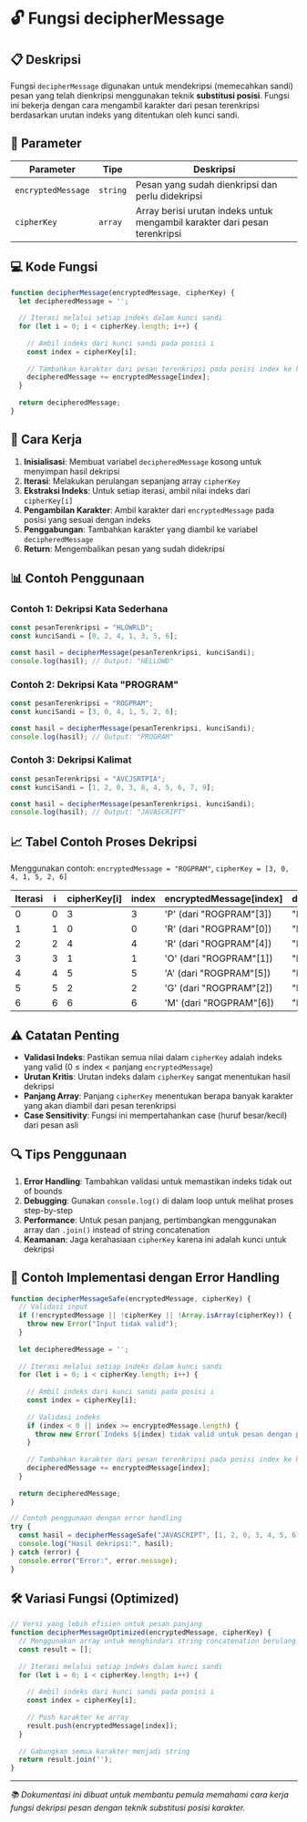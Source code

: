 # 🔓 Fungsi decipherMessage

## 📋 Deskripsi

Fungsi `decipherMessage` digunakan untuk mendekripsi (memecahkan sandi) pesan yang telah dienkripsi menggunakan teknik **substitusi posisi**. Fungsi ini bekerja dengan cara mengambil karakter dari pesan terenkripsi berdasarkan urutan indeks yang ditentukan oleh kunci sandi.

## 🔧 Parameter

| Parameter | Tipe | Deskripsi |
|-----------|------|-----------|
| `encryptedMessage` | `string` | Pesan yang sudah dienkripsi dan perlu didekripsi |
| `cipherKey` | `array` | Array berisi urutan indeks untuk mengambil karakter dari pesan terenkripsi |

## 💻 Kode Fungsi

```javascript
function decipherMessage(encryptedMessage, cipherKey) {
  let decipheredMessage = '';
  
  // Iterasi melalui setiap indeks dalam kunci sandi
  for (let i = 0; i < cipherKey.length; i++) {
    
    // Ambil indeks dari kunci sandi pada posisi i
    const index = cipherKey[i];
    
    // Tambahkan karakter dari pesan terenkripsi pada posisi index ke hasil dekripsi
    decipheredMessage += encryptedMessage[index];
  }
  
  return decipheredMessage;
}
```

## 🎯 Cara Kerja

1. **Inisialisasi**: Membuat variabel `decipheredMessage` kosong untuk menyimpan hasil dekripsi
2. **Iterasi**: Melakukan perulangan sepanjang array `cipherKey`
3. **Ekstraksi Indeks**: Untuk setiap iterasi, ambil nilai indeks dari `cipherKey[i]`
4. **Pengambilan Karakter**: Ambil karakter dari `encryptedMessage` pada posisi yang sesuai dengan indeks
5. **Penggabungan**: Tambahkan karakter yang diambil ke variabel `decipheredMessage`
6. **Return**: Mengembalikan pesan yang sudah didekripsi

## 📊 Contoh Penggunaan

### Contoh 1: Dekripsi Kata Sederhana
```javascript
const pesanTerenkripsi = "HLOWRLD";
const kunciSandi = [0, 2, 4, 1, 3, 5, 6];

const hasil = decipherMessage(pesanTerenkripsi, kunciSandi);
console.log(hasil); // Output: "HELLOWD"
```

### Contoh 2: Dekripsi Kata "PROGRAM"
```javascript
const pesanTerenkripsi = "ROGPRAM";
const kunciSandi = [3, 0, 4, 1, 5, 2, 6];

const hasil = decipherMessage(pesanTerenkripsi, kunciSandi);
console.log(hasil); // Output: "PROGRAM"
```

### Contoh 3: Dekripsi Kalimat
```javascript
const pesanTerenkripsi = "AVCJSRTPIA";
const kunciSandi = [1, 2, 0, 3, 8, 4, 5, 6, 7, 9];

const hasil = decipherMessage(pesanTerenkripsi, kunciSandi);
console.log(hasil); // Output: "JAVASCRIPT"
```

## 📈 Tabel Contoh Proses Dekripsi

Menggunakan contoh: `encryptedMessage = "ROGPRAM"`, `cipherKey = [3, 0, 4, 1, 5, 2, 6]`

| Iterasi | i | cipherKey[i] | index | encryptedMessage[index] | decipheredMessage |
|---------|---|--------------|-------|------------------------|-------------------|
| 0 | 0 | 3 | 3 | 'P' (dari "ROGPRAM"[3]) | "P" |
| 1 | 1 | 0 | 0 | 'R' (dari "ROGPRAM"[0]) | "PR" |
| 2 | 2 | 4 | 4 | 'R' (dari "ROGPRAM"[4]) | "PRR" |
| 3 | 3 | 1 | 1 | 'O' (dari "ROGPRAM"[1]) | "PRRO" |
| 4 | 4 | 5 | 5 | 'A' (dari "ROGPRAM"[5]) | "PRROA" |
| 5 | 5 | 2 | 2 | 'G' (dari "ROGPRAM"[2]) | "PRROAG" |
| 6 | 6 | 6 | 6 | 'M' (dari "ROGPRAM"[6]) | "PRROAGM" |

## ⚠️ Catatan Penting

- **Validasi Indeks**: Pastikan semua nilai dalam `cipherKey` adalah indeks yang valid (0 ≤ index < panjang `encryptedMessage`)
- **Urutan Kritis**: Urutan indeks dalam `cipherKey` sangat menentukan hasil dekripsi
- **Panjang Array**: Panjang `cipherKey` menentukan berapa banyak karakter yang akan diambil dari pesan terenkripsi
- **Case Sensitivity**: Fungsi ini mempertahankan case (huruf besar/kecil) dari pesan asli

## 🔍 Tips Penggunaan

1. **Error Handling**: Tambahkan validasi untuk memastikan indeks tidak out of bounds
2. **Debugging**: Gunakan `console.log()` di dalam loop untuk melihat proses step-by-step
3. **Performance**: Untuk pesan panjang, pertimbangkan menggunakan array dan `.join()` instead of string concatenation
4. **Keamanan**: Jaga kerahasiaan `cipherKey` karena ini adalah kunci untuk dekripsi

## 📝 Contoh Implementasi dengan Error Handling

```javascript
function decipherMessageSafe(encryptedMessage, cipherKey) {
  // Validasi input
  if (!encryptedMessage || !cipherKey || !Array.isArray(cipherKey)) {
    throw new Error("Input tidak valid");
  }
  
  let decipheredMessage = '';
  
  // Iterasi melalui setiap indeks dalam kunci sandi
  for (let i = 0; i < cipherKey.length; i++) {
    
    // Ambil indeks dari kunci sandi pada posisi i
    const index = cipherKey[i];
    
    // Validasi indeks
    if (index < 0 || index >= encryptedMessage.length) {
      throw new Error(`Indeks ${index} tidak valid untuk pesan dengan panjang ${encryptedMessage.length}`);
    }
    
    // Tambahkan karakter dari pesan terenkripsi pada posisi index ke hasil dekripsi
    decipheredMessage += encryptedMessage[index];
  }
  
  return decipheredMessage;
}

// Contoh penggunaan dengan error handling
try {
  const hasil = decipherMessageSafe("JAVASCRIPT", [1, 2, 0, 3, 4, 5, 6, 7, 8, 9]);
  console.log("Hasil dekripsi:", hasil);
} catch (error) {
  console.error("Error:", error.message);
}
```

## 🛠️ Variasi Fungsi (Optimized)

```javascript
// Versi yang lebih efisien untuk pesan panjang
function decipherMessageOptimized(encryptedMessage, cipherKey) {
  // Menggunakan array untuk menghindari string concatenation berulang
  const result = [];
  
  // Iterasi melalui setiap indeks dalam kunci sandi
  for (let i = 0; i < cipherKey.length; i++) {
    
    // Ambil indeks dari kunci sandi pada posisi i
    const index = cipherKey[i];
    
    // Push karakter ke array
    result.push(encryptedMessage[index]);
  }
  
  // Gabungkan semua karakter menjadi string
  return result.join('');
}
```

---

*📚 Dokumentasi ini dibuat untuk membantu pemula memahami cara kerja fungsi dekripsi pesan dengan teknik substitusi posisi karakter.*
